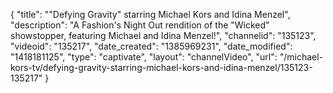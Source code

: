 {
    "title": "\"Defying Gravity\" starring Michael Kors and Idina Menzel",
    "description": "A Fashion's Night Out rendition of the \"Wicked\" showstopper, featuring Michael and Idina Menzel!",
    "channelid": "135123",
    "videoid": "135217",
    "date_created": "1385969231",
    "date_modified": "1418181125",
    "type": "captivate",
    "layout": "channelVideo",
    "url": "\/michael-kors-tv\/defying-gravity-starring-michael-kors-and-idina-menzel\/135123-135217"
}
